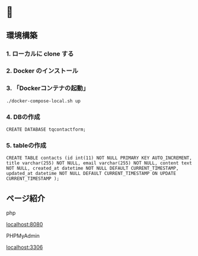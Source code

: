 # 🐳

## 環境構築

### 1. ローカルに clone する

### 2. Docker のインストール

### 3. 「Dockerコンテナの起動」

```
./docker-compose-local.sh up
```

### 4. DBの作成

```
CREATE DATABASE tqcontactform;
```

### 5. tableの作成

```
CREATE TABLE contacts (id int(11) NOT NULL PRIMARY KEY AUTO_INCREMENT, title varchar(255) NOT NULL, email varchar(255) NOT NULL, content text NOT NULL, created_at datetime NOT NULL DEFAULT CURRENT_TIMESTAMP, updated_at datetime NOT NULL DEFAULT CURRENT_TIMESTAMP ON UPDATE CURRENT_TIMESTAMP );
```

## ページ紹介

php

[localhost:8080](http://localhost:8080)

PHPMyAdmin

[localhost:3306](http://localhost:3306)
